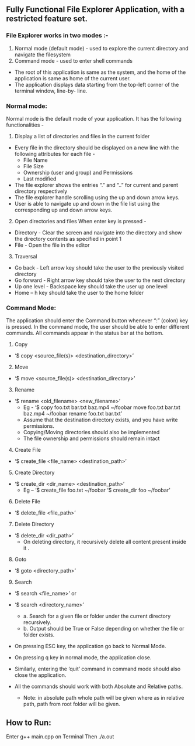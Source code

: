 ## Fully Functional File Explorer Application, with a restricted feature set.
### File Explorer works in two modes :-
1. Normal mode (default mode) - used to explore the current directory and navigate the filesystem 
2. Command mode - used to enter shell commands
- The root of this application is same as the system, and the home of the application is same as home of the current user.
- The application displays data starting from the top-left corner of the terminal window, line-by- line.

### Normal mode:
Normal mode is the default mode of your application. It has the following functionalities -
1. Display a list of directories and files in the current folder
- Every file in the directory should be displayed on a new line with the following attributes for each file -
  - File Name
  - File Size
  - Ownership (user and group) and Permissions
  - Last modified
- The file explorer shows the entries “.” and “..” for current and parent directory respectively
- The file explorer handle scrolling using the up and down arrow keys.
- User is able to navigate up and down in the file list using the corresponding up and down arrow keys.

2. Open directories and files When enter key is pressed -
- Directory - Clear the screen and navigate into the directory and show the directory contents as specified in point 1
- File - Open the file in the editor

3. Traversal
- Go back - Left arrow key should take the user to the previously visited directory
- Go forward - Right arrow key should take the user to the next directory
- Up one level - Backspace key should take the user up one level
- Home – h key should take the user to the home folder

### Command Mode:
The application should enter the Command button whenever “:” (colon) key is pressed. In the command mode, the user should be able to enter different commands. All commands appear in the status bar at the bottom.
1. Copy 
- ‘$ copy <source_file(s)> <destination_directory>’
2. Move
- ‘$ move <source_file(s)> <destination_directory>’
3. Rename
- ‘$ rename <old_filename> <new_filename>’
  - Eg - ‘$ copy foo.txt bar.txt baz.mp4 ~/foobar move foo.txt bar.txt baz.mp4 ~/foobar rename foo.txt bar.txt’
  - Assume that the destination directory exists, and you have write permissions.
  - Copying/Moving directories should also be implemented
  - The file ownership and permissions should remain intact
4. Create File
- ‘$ create_file <file_name> <destination_path>’
5. Create Directory 
- ‘$ create_dir <dir_name> <destination_path>’
  - Eg – ‘$ create_file foo.txt ~/foobar ‘$ create_dir foo ~/foobar’
6. Delete File 
- ‘$ delete_file <file_path>’
7. Delete Directory 
- ‘$ delete_dir <dir_path>’
  - On deleting directory, it recursively delete all content present inside it .
8. Goto
- ‘$ goto <directory_path>’
9. Search 
- ‘$ search <file_name>’
             or
- ‘$ search <directory_name>’
  - a. Search for a given file or folder under the current directory recursively.
  - b. Output should be True or False depending on whether the file or folder exists.

- On pressing ESC key, the application go back to Normal Mode.
- On pressing q key in normal mode, the application close. 
- Similarly, entering the ‘quit’ command in command mode should also close the application.
- All the commands should work with both Absolute and Relative paths. 
  - Note: in absolute path whole path will be given where as in relative path, path from root folder will be given.

## How to Run:
Enter g++ main.cpp on Terminal
Then ./a.out 
